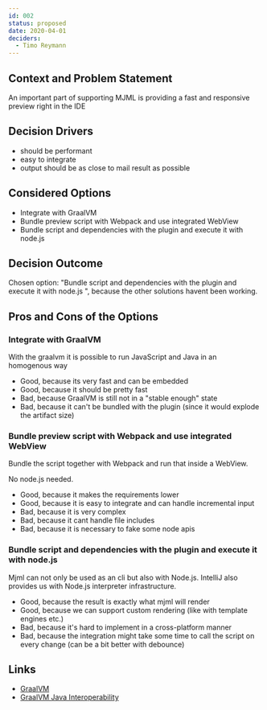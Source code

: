 ```yaml
---
id: 002
status: proposed
date: 2020-04-01
deciders:
  - Timo Reymann
---
```



## Context and Problem Statement

An important part of supporting MJML is providing a fast and responsive preview right in the IDE

## Decision Drivers

* should be performant
* easy to integrate
* output should be as close to mail result as possible

## Considered Options

* Integrate with GraalVM
* Bundle preview script with Webpack and use integrated WebView
* Bundle script and dependencies with the plugin and execute it with node.js

## Decision Outcome

Chosen option: "Bundle script and dependencies with the plugin and execute it with node.js
", because the other solutions havent been
working.

## Pros and Cons of the Options <!-- optional -->

### Integrate with GraalVM

With the graalvm it is possible to run JavaScript and Java in an homogenous way

* Good, because its very fast and can be embedded
* Good, because it should be pretty fast
* Bad, because GraalVM is still not in a "stable enough" state
* Bad, because it can't be bundled with the plugin (since it would explode the artifact size)

### Bundle preview script with Webpack and use integrated WebView

Bundle the script together with Webpack and run that inside a WebView.

No node.js needed.

* Good, because it makes the requirements lower
* Good, because it is easy to integrate and can handle incremental input
* Bad, because it is very complex
* Bad, because it cant handle file includes
* Bad, because it is necessary to fake some node apis

### Bundle script and dependencies with the plugin and execute it with node.js

Mjml can not only be used as an cli but also with Node.js. IntelliJ also provides us with Node.js interpreter
infrastructure.

* Good, because the result is exactly what mjml will render
* Good, because we can support custom rendering (like with template engines etc.)
* Bad, because it's hard to implement in a cross-platform manner
* Bad, because the integration might take some time to call the script on every change (can be a bit better with
  debounce)

## Links

* [GraalVM](https://www.graalvm.org/)
* [GraalVM Java Interoperability](https://www.graalvm.org/reference-manual/js/JavaInteroperability/)